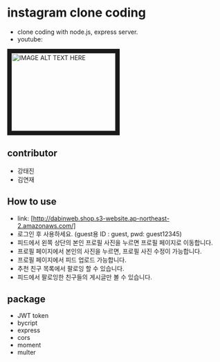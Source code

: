 # instagram clone coding
- clone coding with node.js, express server.
- youtube: 

<a href="http://www.youtube.com/watch?feature=player_embedded&v=MlNSApJvKfc
" target="_blank"><img src="http://img.youtube.com/vi/MlNSApJvKfc/0.jpg" 
alt="IMAGE ALT TEXT HERE" width="240" height="180" border="10" /></a>

## contributor
- 강태진
- 김연재
## How to use
- link: [http://dabinweb.shop.s3-website.ap-northeast-2.amazonaws.com/]
- 로그인 후 사용하세요. (guest용 ID : guest, pwd: guest12345)
- 피드에서 왼쪽 상단의 본인 프로필 사진을 누르면 프로필 페이지로 이동합니다.
- 프로필 페이지에서 본인의 사진을 누르면, 프로필 사진 수정이 가능합니다.
- 프로필 페이지에서 피드 업로드 가능합니다.
- 추천 친구 목록에서 팔로잉 할 수 있습니다.
- 피드에서 팔로잉한 친구들의 게시글만 볼 수 있습니다.
## package
- JWT token
- bycript
- express
- cors
- moment
- multer